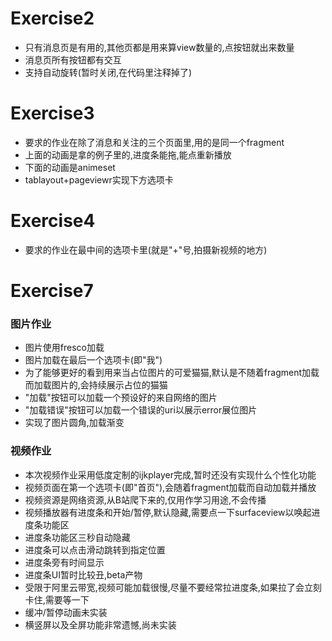 # Exercise2

* 只有消息页是有用的,其他页都是用来算view数量的,点按钮就出来数量
* 消息页所有按钮都有交互
* 支持自动旋转(暂时关闭,在代码里注释掉了)

# Exercise3

* 要求的作业在除了消息和关注的三个页面里,用的是同一个fragment
* 上面的动画是拿的例子里的,进度条能拖,能点重新播放
* 下面的动画是animeset
* tablayout+pageviewr实现下方选项卡

# Exercise4

* 要求的作业在最中间的选项卡里(就是"+"号,拍摄新视频的地方)

# Exercise7

### 图片作业

* 图片使用fresco加载
* 图片加载在最后一个选项卡(即"我")
* 为了能够更好的看到用来当占位图片的可爱猫猫,默认是不随着fragment加载而加载图片的,会持续展示占位的猫猫
* "加载"按钮可以加载一个预设好的来自网络的图片
* "加载错误"按钮可以加载一个错误的uri以展示error展位图片
* 实现了图片圆角,加载渐变

### 视频作业

* 本次视频作业采用低度定制的ijkplayer完成,暂时还没有实现什么个性化功能
* 视频页面在第一个选项卡(即"首页"),会随着fragment加载而自动加载并播放
* 视频资源是网络资源,从B站爬下来的,仅用作学习用途,不会传播
* 视频播放器有进度条和开始/暂停,默认隐藏,需要点一下surfaceview以唤起进度条功能区
* 进度条功能区三秒自动隐藏
* 进度条可以点击滑动跳转到指定位置
* 进度条旁有时间显示
* 进度条UI暂时比较丑,beta产物
* 受限于阿里云带宽,视频可能加载很慢,尽量不要经常拉进度条,如果拉了会立刻卡住,需要等一下
* 缓冲/暂停动画未实装
* 横竖屏以及全屏功能非常遗憾,尚未实装